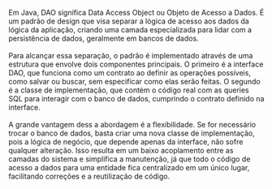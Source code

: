 Em Java, DAO significa Data Access Object ou Objeto de Acesso a Dados. É um padrão de design que visa separar a lógica de acesso aos dados da lógica da aplicação, criando uma camada especializada para lidar com a persistência de dados, geralmente em bancos de dados.
<br><br>
Para alcançar essa separação, o padrão é implementado através de uma estrutura que envolve dois componentes principais. O primeiro é a interface DAO, que funciona como um contrato ao definir as operações possíveis, como salvar ou buscar, sem especificar como elas serão feitas. O segundo é a classe de implementação, que contém o código real com as queries SQL para interagir com o banco de dados, cumprindo o contrato definido na interface.
<br><br>
A grande vantagem dess a abordagem é a flexibilidade. Se for necessário trocar o banco de dados, basta criar uma nova classe de implementação, pois a lógica de negócio, que depende apenas da interface, não sofre qualquer alteração. Isso resulta em um baixo acoplamento entre as camadas do sistema e simplifica a manutenção, já que todo o código de acesso a dados para uma entidade fica centralizado em um único lugar, facilitando correções e a reutilização de código.